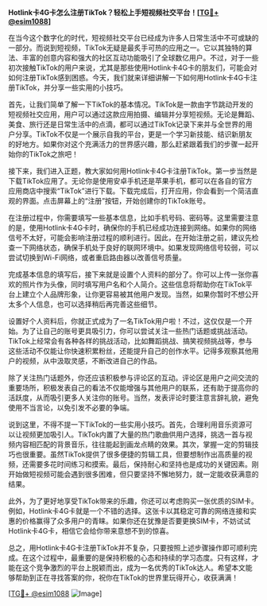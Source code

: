 **Hotlink卡4G卡怎么注册TikTok？轻松上手短视频社交平台！[[TG💪+ @esim1088](https://t.me/s/esim1088)]**

在当今这个数字化的时代，短视频社交平台已经成为许多人日常生活中不可或缺的一部分。而说到短视频，TikTok无疑是最炙手可热的应用之一。它以其独特的算法、丰富的创意内容和强大的社区互动功能吸引了全球数亿用户。不过，对于一些初次接触TikTok的用户来说，尤其是那些使用Hotlink卡4G卡的朋友们，可能会对如何注册TikTok感到困惑。今天，我们就来详细讲解一下如何用Hotlink卡4G卡注册TikTok，并分享一些实用的小技巧。

首先，让我们简单了解一下TikTok的基本情况。TikTok是一款由字节跳动开发的短视频社交应用，用户可以通过这款应用拍摄、编辑并分享短视频。无论是舞蹈、美食、旅行还是日常生活中的点滴，都可以通过TikTok记录下来并与全世界的用户分享。TikTok不仅是一个展示自我的平台，更是一个学习新技能、结识新朋友的好地方。如果你对这个充满活力的世界感兴趣，那么赶紧跟着我们的步骤一起开始你的TikTok之旅吧！

接下来，我们进入正题，教大家如何用Hotlink卡4G卡注册TikTok。第一步当然是下载TikTok应用了。无论你是使用安卓手机还是苹果手机，都可以在各自的官方应用商店中搜索“TikTok”进行下载。下载完成后，打开应用，你会看到一个简洁直观的界面。点击屏幕上的“注册”按钮，开始创建你的TikTok账号。

在注册过程中，你需要填写一些基本信息，比如手机号码、密码等。这里需要注意的是，使用Hotlink卡4G卡时，确保你的手机已经成功连接到网络。如果你的网络信号不太好，可能会影响注册过程的顺利进行。因此，在开始注册之前，建议先检查一下网络状态，确保手机处于良好的联网环境中。如果发现网络信号较弱，可以尝试切换到Wi-Fi网络，或者重启路由器以改善信号质量。

完成基本信息的填写后，接下来就是设置个人资料的部分了。你可以上传一张你喜欢的照片作为头像，同时填写用户名和个人简介。这些信息将帮助你在TikTok平台上建立个人品牌形象，让你更容易被其他用户发现。当然，如果你暂时不想公开太多个人信息，也可以选择稍后再完善这些细节。

设置好个人资料后，你就正式成为了一名TikTok用户啦！不过，这仅仅是一个开始。为了让自己的账号更具吸引力，你可以尝试关注一些热门话题或挑战活动。TikTok上经常会有各种各样的挑战活动，比如舞蹈挑战、搞笑视频挑战等，参与这些活动不仅能让你快速积累粉丝，还能提升自己的创作水平。记得多观察其他用户的视频，从中汲取灵感，不断改进自己的作品。

除了关注热门话题外，你还应该积极参与评论区的互动。评论区是用户之间交流的重要场所，积极发表自己的看法不仅能增强与其他用户的联系，还有助于提高你的活跃度，从而吸引更多人关注你的账号。当然，发表评论时要注意言辞礼貌，避免使用不当言论，以免引发不必要的争端。

说到这里，不得不提一下TikTok的一些实用小技巧。首先，合理利用音乐资源可以让视频更加吸引人。TikTok内置了大量的热门歌曲供用户选择，挑选一首与视频内容相匹配的背景音乐，往往能起到画龙点睛的效果。其次，掌握一定的剪辑技巧也很重要。虽然TikTok提供了很多便捷的剪辑工具，但要想制作出高质量的视频，还需要多花时间练习和摸索。最后，保持耐心和坚持也是成功的关键因素。刚开始做短视频可能会遇到很多困难，但只要坚持不懈地努力，就一定能收获满意的结果。

此外，为了更好地享受TikTok带来的乐趣，你还可以考虑购买一张优质的SIM卡。例如，Hotlink卡4G卡就是一个不错的选择。这张卡以其稳定可靠的网络连接和实惠的价格赢得了众多用户的青睐。如果你还在犹豫是否要更换SIM卡，不妨试试Hotlink卡4G卡，相信它会给你带来意想不到的惊喜。

总之，用Hotlink卡4G卡注册TikTok并不复杂，只要按照上述步骤操作即可顺利完成。在这个过程中，最重要的是保持积极的心态和持续的学习态度。只有这样，才能在这个竞争激烈的平台上脱颖而出，成为一名优秀的TikTok达人。希望本文能够帮助到正在寻找答案的你，祝你在TikTok的世界里玩得开心，收获满满！

[[TG💪+ @esim1088](https://t.me/s/esim1088) ![Image](https://i.postimg.cc/4NQfJmqS/Snipaste-2025-05-13-00-14-12.png)]
